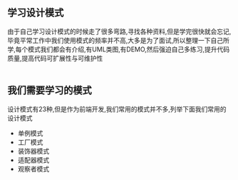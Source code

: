 ##
学习设计模式
------------------------------
由于自己学习设计模式的时候走了很多弯路,寻找各种资料,但是学完很快就会忘记,毕竟平常工作中我们使用模式的频率并不高,大多是为了面试,所以整理一下自己所学,每个模式我们都会有介绍,有UML类图,有DEMO,然后强迫自己多练习,提升代码质量,提高代码可扩展性与可维护性  
<br/>
####
我们需要学习的模式
----------------------
设计模式有23种,但是作为前端开发,我们常用的模式并不多,列举下面我们常用的设计模式


* 单例模式
* 工厂模式
* 装饰器模式
* 适配器模式
* 观察者模式
    